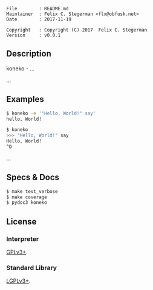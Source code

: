 <!-- {{{1 -->

    File        : README.md
    Maintainer  : Felix C. Stegerman <flx@obfusk.net>
    Date        : 2017-11-19

    Copyright   : Copyright (C) 2017  Felix C. Stegerman
    Version     : v0.0.1

<!-- }}}1 -->

<!--
[![PyPI version](https://badge.fury.io/py/koneko.svg)](https://badge.fury.io/py/koneko)
[![Build Status](https://travis-ci.org/obfusk/koneko.png)](https://travis-ci.org/obfusk/koneko)
-->

## Description

koneko - ...

...

## Examples

```bash
$ koneko -e '"Hello, World!" say'
hello, World!
```

```bash
$ koneko
>>> "Hello, World!" say
Hello, World!
^D
```

...

## Specs & Docs

```bash
$ make test_verbose
$ make coverage
$ pydoc3 koneko
```

## License

### Interpreter

[GPLv3+](https://www.gnu.org/licenses/gpl-3.0.html).

### Standard Library

[LGPLv3+](https://www.gnu.org/licensesl/gpl-3.0.html).

<!-- vim: set tw=70 sw=2 sts=2 et fdm=marker : -->
